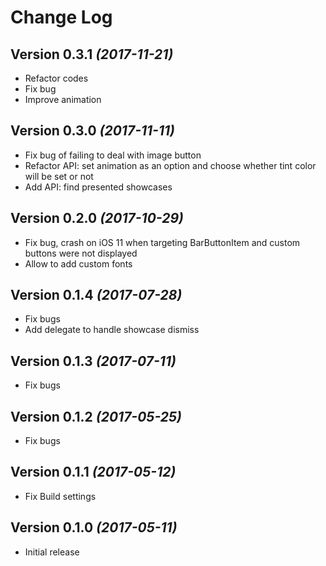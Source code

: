 Change Log
==========
Version 0.3.1 *(2017-11-21)*
--------------------------------
* Refactor codes
* Fix bug
* Improve animation

Version 0.3.0 *(2017-11-11)*
--------------------------------
* Fix bug of failing to deal with image button
* Refactor API: set animation as an option and choose whether tint color will be set or not
* Add API: find presented showcases

Version 0.2.0 *(2017-10-29)*
----------------------------
* Fix bug, crash on iOS 11 when targeting BarButtonItem and custom buttons were not displayed
* Allow to add custom fonts

Version 0.1.4 *(2017-07-28)*
----------------------------
* Fix bugs
* Add delegate to handle showcase dismiss

Version 0.1.3 *(2017-07-11)*
----------------------------
* Fix bugs

Version 0.1.2 *(2017-05-25)*
----------------------------
* Fix bugs

Version 0.1.1 *(2017-05-12)*
----------------------------
* Fix Build settings

Version 0.1.0 *(2017-05-11)*
----------------------------
* Initial release

